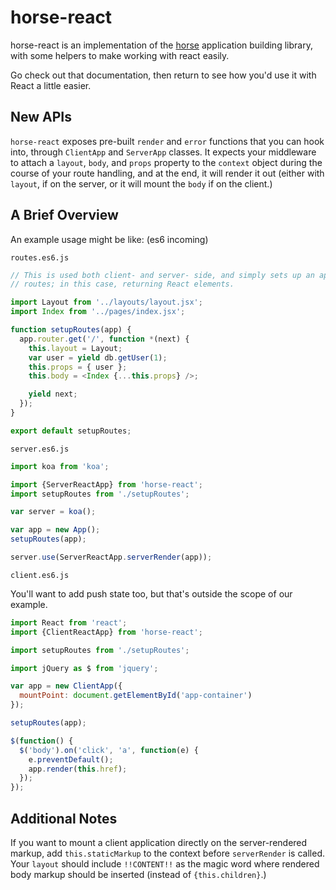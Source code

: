 horse-react
===========

horse-react is an implementation of the
[horse](https://github.com/reddit/horse) application building library, with
some helpers to make working with react easily.

Go check out that documentation, then return to see how you'd use it with
React a little easier.

New APIs
--------

`horse-react` exposes pre-built `render` and `error` functions that you can
hook into, through `ClientApp` and `ServerApp` classes. It expects your
middleware to attach a `layout`, `body`, and `props` property to the `context`
object during the course of your route handling, and at the end, it will render
it out (either with `layout`, if on the server, or it will mount the `body` if
on the client.)


A Brief Overview
----------------

An example usage might be like: (es6 incoming)

`routes.es6.js`

```javascript
// This is used both client- and server- side, and simply sets up an app with
// routes; in this case, returning React elements.

import Layout from '../layouts/layout.jsx';
import Index from '../pages/index.jsx';

function setupRoutes(app) {
  app.router.get('/', function *(next) {
    this.layout = Layout;
    var user = yield db.getUser(1);
    this.props = { user };
    this.body = <Index {...this.props} />;

    yield next;
  });
}

export default setupRoutes;
```


`server.es6.js`

```javascript
import koa from 'koa';

import {ServerReactApp} from 'horse-react';
import setupRoutes from './setupRoutes';

var server = koa();

var app = new App();
setupRoutes(app);

server.use(ServerReactApp.serverRender(app));
```

`client.es6.js`

You'll want to add push state too, but that's outside the scope of our
example.

```javascript
import React from 'react';
import {ClientReactApp} from 'horse-react';

import setupRoutes from './setupRoutes';

import jQuery as $ from 'jquery';

var app = new ClientApp({
  mountPoint: document.getElementById('app-container')
});

setupRoutes(app);

$(function() {
  $('body').on('click', 'a', function(e) {
    e.preventDefault();
    app.render(this.href);
  });
});
```

Additional Notes
----------------

If you want to mount a client application directly on the server-rendered
markup, add `this.staticMarkup` to the context before `serverRender` is called.
Your `layout` should include `!!CONTENT!!` as the magic word where rendered
body markup should be inserted (instead of `{this.children}`.)
